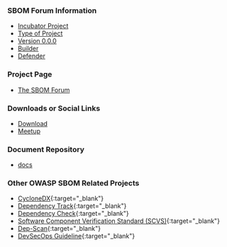 ### SBOM Forum Information
* [Incubator Project](#)
* [Type of Project](#)
* [Version 0.0.0](#)
* [Builder](#)
* [Defender](#)

### Project Page
* [The SBOM Forum](/www-project-sbom-forum/index)

### Downloads or Social Links
* [Download](#)
* [Meetup](#)

### Document Repository
* [docs](/www-project-sbom-forum/index#documents-produced-by-the-sbom-forum)

### Other OWASP SBOM Related Projects
* [CycloneDX](https://owasp.org/www-project-cyclonedx/){:target="_blank"}
* [Dependency Track](https://owasp.org/www-project-dependency-track/){:target="_blank"}
* [Dependency Check](https://owasp.org/www-project-dependency-check/){:target="_blank"}
* [Software Component Verification Standard (SCVS)](https://owasp.org/www-project-software-component-verification-standard/){:target="_blank"}
* [Dep-Scan](https://owasp.org/www-project-dep-scan/){:target="_blank"}
* [DevSecOps Guideline](https://owasp.org/www-project-devsecops-guideline/latest/02d-Software-Composition-Analysis){:target="_blank"}

